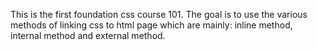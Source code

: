 This is the first foundation css course 101.
The goal is to use the various methods of linking css to html page which are mainly:
inline method, internal method and external method.
